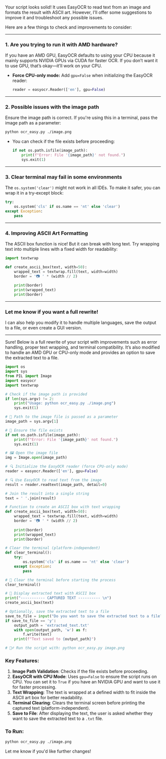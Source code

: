Your script looks solid! It uses EasyOCR to read text from an image and formats the result with ASCII art. However, I’ll offer some suggestions to improve it and troubleshoot any possible issues.

Here are a few things to check and improvements to consider:

---

### **1. Are you trying to run it with AMD hardware?**
If you have an AMD GPU, EasyOCR defaults to using your CPU because it mainly supports NVIDIA GPUs via CUDA for faster OCR. If you don’t want it to use GPU, that’s okay—it’ll work on your CPU.

- **Force CPU-only mode:** Add `gpu=False` when initializing the EasyOCR reader:  

    ```python
    reader = easyocr.Reader(['en'], gpu=False)
    ```

---

### **2. Possible issues with the image path**
Ensure the image path is correct. If you're using this in a terminal, pass the image path as a parameter:  

```bash
python ocr_easy.py ./image.png
```

- You can check if the file exists before proceeding:  

    ```python
    if not os.path.isfile(image_path):
        print(f"Error: File '{image_path}' not found.")
        sys.exit(1)
    ```

---

### **3. Clear terminal may fail in some environments**
The `os.system('clear')` might not work in all IDEs. To make it safer, you can wrap it in a try-except block:

```python
try:
    os.system('cls' if os.name == 'nt' else 'clear')
except Exception:
    pass
```

---

### **4. Improving ASCII Art Formatting**
The ASCII box function is nice! But it can break with long text. Try wrapping text into multiple lines with a fixed width for readability:

```python
import textwrap

def create_ascii_box(text, width=50):
    wrapped_text = textwrap.fill(text, width=width)
    border = '📷 ' * (width // 2)
    
    print(border)
    print(wrapped_text)
    print(border)
```

---

### **Let me know if you want a full rewrite!**  
I can also help you modify it to handle multiple languages, save the output to a file, or even create a GUI version.

---

Sure! Below is a full rewrite of your script with improvements such as error handling, proper text wrapping, and terminal compatibility. It’s also modified to handle an AMD GPU or CPU-only mode and provides an option to save the extracted text to a file.

```python
import os
import sys
from PIL import Image
import easyocr
import textwrap

# Check if the image path is provided
if len(sys.argv) != 2:
    print("Usage: python ocr_easy.py ./image.png")
    sys.exit(1)

# 📄 Path to the image file is passed as a parameter
image_path = sys.argv[1]

# 🧹 Ensure the file exists
if not os.path.isfile(image_path):
    print(f"Error: File '{image_path}' not found.")
    sys.exit(1)

# 🖼️ Open the image file
img = Image.open(image_path)

# 🔍 Initialize the EasyOCR reader (force CPU-only mode)
reader = easyocr.Reader(['en'], gpu=False)

# 🔍 Use EasyOCR to read text from the image
result = reader.readtext(image_path, detail=0)

# Join the result into a single string
text = ' '.join(result)

# Function to create an ASCII box with text wrapping
def create_ascii_box(text, width=50):
    wrapped_text = textwrap.fill(text, width=width)
    border = '📷 ' * (width // 2)
    
    print(border)
    print(wrapped_text)
    print(border)

# Clear the terminal (platform-independent)
def clear_terminal():
    try:
        os.system('cls' if os.name == 'nt' else 'clear')
    except Exception:
        pass

# 🧹 Clear the terminal before starting the process
clear_terminal()

# 📄 Display extracted text with ASCII box
print("----------- CAPTURED TEXT ---------- \n")
create_ascii_box(text)

# Optionally, save the extracted text to a file
save_to_file = input("Do you want to save the extracted text to a file? (y/n): ").strip().lower()
if save_to_file == 'y':
    output_path = 'extracted_text.txt'
    with open(output_path, 'w') as f:
        f.write(text)
    print(f"Text saved to {output_path}")

# 🏃‍♂️ Run the script with: python ocr_easy.py image.png
```

### **Key Features:**
1. **Image Path Validation**: Checks if the file exists before proceeding.
2. **EasyOCR with CPU Mode**: Uses `gpu=False` to ensure the script runs on CPU. You can set it to `True` if you have an NVIDIA GPU and want to use it for faster processing.
3. **Text Wrapping**: The text is wrapped at a defined width to fit inside the ASCII art box for better readability.
4. **Terminal Clearing**: Clears the terminal screen before printing the captured text (platform-independent).
5. **Save to File**: After displaying the text, the user is asked whether they want to save the extracted text to a `.txt` file.

### **To Run:**
```bash
python ocr_easy.py ./image.png
```

Let me know if you'd like further changes!
